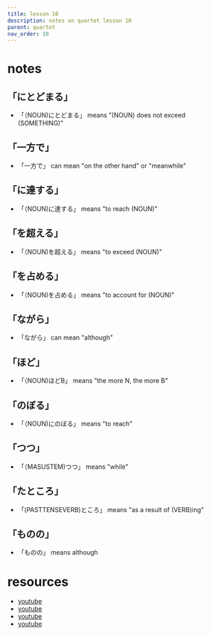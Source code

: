 ```yaml
---
title: lesson 10
description: notes on quartet lesson 10
parent: quartet
nav_order: 10
---
```

# notes
## 「にとどまる」
- 「（NOUN)にとどまる」 means "(NOUN) does not exceed (SOMETHING)"
## 「一方で」
- 「一方で」 can mean "on the other hand" or "meanwhile"
## 「に達する」
- 「（NOUN)に達する」 means "to reach (NOUN)"
## 「を超える」
- 「（NOUN)を超える」 means "to exceed (NOUN)"
## 「を占める」
- 「（NOUN)を占める」 means "to account for (NOUN)"
## 「ながら」
- 「ながら」 can mean "although"
## 「ほど」
- 「（NOUN)ほどB」 means "the more N, the more B"
## 「のぼる」
- 「（NOUN)にのぼる」 means "to reach"
## 「つつ」
- 「（MASUSTEM)つつ」 means "while"
## 「たところ」
- 「(PASTTENSEVERB)ところ」 means "as a result of (VERB)ing"
## 「ものの」
- 「ものの」 means although
# resources
- [youtube](https://www.youtube.com/watch?v=NNH6zXcwHz4)
- [youtube](https://www.youtube.com/watch?v=qUIPMAJ21v8)
- [youtube](https://www.youtube.com/watch?v=_6ihwpEpLKY)
- [youtube](https://www.youtube.com/watch?v=fL3iCbC14jg)